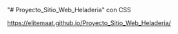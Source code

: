 "# Proyecto_Sitio_Web_Heladeria"  con CSS

https://elitemaat.github.io/Proyecto_Sitio_Web_Heladeria/
